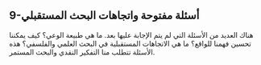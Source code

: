 ## 9-أسئلة مفتوحة واتجاهات البحث المستقبلي

هناك العديد من الأسئلة التي لم يتم الإجابة عليها بعد. ما هي طبيعة الوعي؟ كيف يمكننا تحسين فهمنا للواقع؟ ما هي الاتجاهات المستقبلية في البحث العلمي والفلسفي؟ هذه الأسئلة تتطلب منا التفكير النقدي والبحث المستمر.
